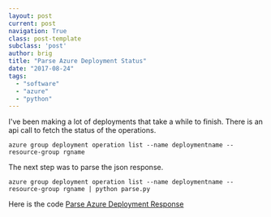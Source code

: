 ```yaml
---
layout: post
current: post
navigation: True
class: post-template
subclass: 'post'
author: brig
title: "Parse Azure Deployment Status"
date: "2017-08-24"
tags: 
  - "software"
  - "azure"
  - "python"
---
```


I've been making a lot of deployments that take a while to finish. There is an api call to fetch the status of the operations.

`azure group deployment operation list --name deploymentname --resource-group rgname`

The next step was to parse the json response.

`azure group deployment operation list --name deploymentname --resource-group rgname | python parse.py`

Here is the code [Parse Azure Deployment Response](https://gist.github.com/briglx/d2ff66737195dd810d4a3b959358ed4f)

